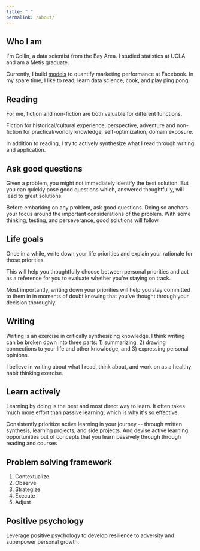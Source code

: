 ```yaml
---
title: " "
permalink: /about/
---
```


## Who I am

I'm Collin, a data scientist from the Bay Area. I studied statistics at UCLA and am a Metis graduate. 

Currently, I build [models](https://en.wikipedia.org/wiki/Marketing_mix_modeling) to quantify marketing performance at Facebook. In my spare time, I like to read, learn data science, cook, and play ping pong. 

## Reading

For me, fiction and non-fiction are both valuable for different functions.

Fiction for historical/cultural experience, perspective, adventure and non-fiction for practical/worldly knowledge, self-optimization, domain exposure.

In addition to reading, I try to actively synthesize what I read through writing and application. 

## Ask good questions

Given a problem, you might not immediately identify the best solution. But you can quickly pose good questions which, answered thoughtfully, will lead to great solutions.

Before embarking on any problem, ask good questions. Doing so anchors your focus around the important considerations of the problem. With some thinking, testing, and perseverance, good solutions will follow.

## Life goals

Once in a while, write down your life priorities and explain your rationale for those priorities. 

This will help you thoughtfully choose between personal priorities and act as a reference for you to evaluate whether you're staying on track.

Most importantly, writing down your priorities will help you stay committed to them in in moments of doubt knowing that you've thought through your decision thoroughly.

## Writing

Writing is an exercise in critically synthesizing knowledge. I think writing can be broken down into three parts: 1) summarizing, 2) drawing connections to your life and other knowledge, and 3) expressing personal opinions.

I believe in writing about what I read, think about, and work on as a healthy habit thinking exercise. 

## Learn actively

Learning by doing is the best and most direct way to learn. It often takes much more effort than passive learning, which is why it's so effective.

Consistently prioritize active learning in your journey -- through written synthesis, learning projects, and side projects. And devise active learning opportunities out of concepts that you learn passively through through reading and courses

## Problem solving framework

1. Contextualize
2. Observe 
3. Strategize
4. Execute
5. Adjust

## Positive psychology

Leverage positive psychology to develop resilience to adversity and superpower personal growth. 